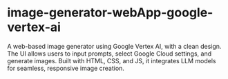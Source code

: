 # image-generator-webApp-google-vertex-ai
A web-based image generator using Google Vertex AI, with a clean design. The UI allows users to input prompts, select Google Cloud settings, and generate images. Built with HTML, CSS, and JS, it integrates LLM models for seamless, responsive image creation.
